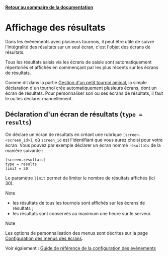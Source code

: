 **[Retour au sommaire de la documentation](../README.md)**

# Affichage des résultats

Dans les évènements avec plusieurs tournois, il peut être utile de suivre l'intégralité des résultats sur un seul écran, c'est l'objet des écrans de résultats.

Tous les résultats saisis via les écrans de saisie sont automatiquement répertoriés et affichés en commençant par les plus récents sur les écrans de résultats.

Comme dit dans la partie [Gestion d'un petit tournoi amical](11-friendly.md), la simple déclaration d'un tournoi crée automatiquement plusieurs écrans, dont un écran de résultats. Pour personnaliser son ou ses écrans de résultats, il faut le ou les déclarer manuellement.

## Déclaration d'un écran de résultats (`type = results`)

On déclare un écran de résultats en créant une rubrique `[screen.<screen_id>]`, où `screen_id` est l'identifiant que vous aurez choisi pour votre écran. Vous pouvez par exemple déclarer un écran nommé `résultats` de la manière suivante :
```
[screen.résultats]
type = results
limit = 30
```

Le paramètre `limit` permet de limiter le nombre de résultats affichés (ici 30).

> [!NOTE]
> - les résultats de tous les tournois sont affichés sur les écrans de résultats ;
> - les résultats sont conservés au maximum une heure sur le serveur.

> [!NOTE]
> Les options de personnalisation des menus sont décrites sur la page [Configuration des menus des écrans](34-menus.md).

Voir également : [Guide de référence de la configuration des évènements](40-ref.md)

